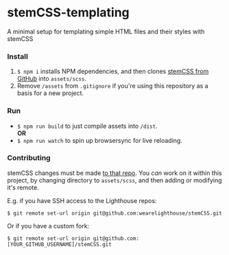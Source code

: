 # stemCSS-templating
A minimal setup for templating simple HTML files and their styles with stemCSS

### Install
1. `$ npm i` installs NPM dependencies, and then clones [stemCSS from GitHub](https://github.com/wearelighthouse/stemCSS) into `assets/scss`.
2. Remove `/assets` from `.gitignore` if you're using this repository as a basis for a new project.

### Run
- `$ npm run build` to just compile assets into `/dist`.  
**OR**  
- `$ npm run watch` to spin up browsersync for live reloading.

### Contributing

stemCSS changes must be made [to that repo](https://github.com/wearelighthouse/stemCSS). You _can_ work on it within this project, by changing directory to `assets/scss`, and then adding or modifying it's remote.

E.g. if you have SSH access to the Lighthouse repos:
```
$ git remote set-url origin git@github.com:wearelighthouse/stemCSS.git
```

Or if you have a custom fork:
```
$ git remote set-url origin git@github.com:[YOUR_GITHUB_USERNAME]/stemCSS.git
```
